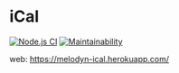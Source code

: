 # iCal

[![Node.js CI](../../workflows/Node.js%20CI/badge.svg)](../../actions?query=workflow%3A%22Node.js+CI%22)
[![Maintainability](https://api.codeclimate.com/v1/badges/e23f92e76fd6a091df61/maintainability)](https://codeclimate.com/github/Melodyn/iCal/maintainability)

web: https://melodyn-ical.herokuapp.com/
